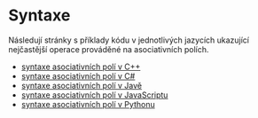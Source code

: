# Syntaxe

Následují stránky s příklady kódu v jednotlivých jazycích ukazující nejčastější operace prováděné na asociativních
polích.

- [syntaxe asociativních polí v C++](c-plus-plus)
- [syntaxe asociativních polí v C#](csharp)
- [syntaxe asociativních polí v Javě](java)
- [syntaxe asociativních polí v JavaScriptu](javascript)
- [syntaxe asociativních polí v Pythonu](python)
